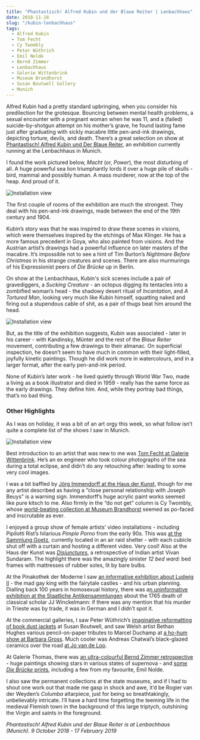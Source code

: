 ```yaml
---
title: "Phantastisch! Alfred Kubin und der Blaue Reiter | Lenbachhaus"
date: 2018-11-18
slug: "/kubin-lenbachhaus"
tags:
  - Alfred Kubin
  - Tom Fecht
  - Cy Twombly
  - Peter Wüthrich
  - Emil Nolde
  - Bernd Zimmer
  - Lenbachhaus
  - Galerie Wittenbrink
  - Museum Brandhorst
  - Susan Boutwell Gallery
  - Munich
---
```


Alfred Kubin had a pretty standard upbringing, when you consider his predilection for the grotesque. Bouncing between mental health problems, a sexual encounter with a pregnant woman when he was 11, and a (failed) suicide-by-shotgun attempt on his mother’s grave, he found lasting fame just after graduating with sickly macabre little pen-and-ink drawings, depicting torture, devils, and death. There’s a great selection on show at [Phantastisch! Alfred Kubin und Der Blaue Reiter](https://www.lenbachhaus.de/ausstellungen/phantastisch-alfred-kubin-und-der-blaue-reiter/), an exhibition currently running at the Lenbachhaus in Munich.

I found the work pictured below, *Macht* (or, *Power*), the most disturbing of all. A huge powerful sea lion triumphantly lords it over a huge pile of skulls - bird, mammal and possibly human. A mass murderer, now at the top of the heap. And proud of it.

![Installation view](/kubin-lenbachhaus.jpg)

The first couple of rooms of the exhibition are much the strongest. They deal with his pen-and-ink drawings, made between the end of the 19th century and 1904.

Kubin’s story was that he was inspired to draw these scenes in visions, which were themselves inspired by the etchings of Max Klinger. He has a more famous precedent in Goya, who also painted from visions. And the Austrian artist’s drawings had a powerful influence on later masters of the macabre. It’s impossible not to see a hint of Tim Burton’s *Nightmare Before Christmas* in his strange creatures and scenes. There are also murmurings of his Expressionist peers of *Die Brücke* up in Berlin.

On show at the Lenbachhaus, Kubin's sick scenes include a pair of gravediggers, a *Sucking Creature* - an octopus digging its tentacles into a zombified woman’s head - the shadowy desert ritual of *Incantation*, and *A Tortured Man*, looking very much like Kubin himself, squatting naked and firing out a stupendous cable of shit, as a pair of thugs beat him around the head.

![Installation view](/kubin-lenbachhaus-2.jpg)

But, as the title of the exhibition suggests, Kubin was associated - later in his career - with Kandinsky, Münter and the rest of the *Blaue Reiter* movement, contributing a few drawings to their almanac. On superficial inspection, he doesn’t seem to have much in common with their light-filled, joyfully kinetic paintings. Though he did work more in watercolours, and in a larger format, after the early pen-and-ink period.

None of Kubin’s later work - he lived quietly through World War Two, made a living as a book illustrator and died in 1959 - really has the same force as the early drawings. They define him. And, while they portray bad things, that’s no bad thing.

### Other Highlights
As I was on holiday, it was a bit of an art orgy this week, so what follow isn’t quite a complete list of the shows I saw in Munich.

![Installation view](/kubin-lenbachhaus-3.jpg)

Best introduction to an artist that was new to me was [Tom Fecht at Galerie Wittenbrink](http://www.galeriewittenbrink.de/exhibition.html). He’s an ex engineer who took colour photographs of the sea during a total eclipse, and didn’t do any retouching after: leading to some very cool images.

I was a bit baffled by [Jörg Immendorff at the Haus der Kunst,](https://hausderkunst.de/en/exhibitions/joerg-immendorff) though for me any artist described as having a “close personal relationship with Joseph Beuys” is a warning sign. Immendorff’s huge acrylic paint works seemed like pure kitsch to me. Also firmly in the “do not get” column is Cy Twombly, whose [world-beating collection at Museum Brandhorst](http://www.museum-brandhorst.de/en/exhibitions/cy-twombly-in-the-studio.html) seemed as po-faced and inscrutable as ever.

I enjoyed a group show of female artists’ video installations - including Pipilotti Rist’s hilarious *Pimple Porno* from the early 90s. This was [at the Sammlung Goetz](https://hausderkunst.de/en/exhibitions/generations-part-2-kuenstlerinnen-im-dialog-sammlung-goetz-im-haus-der-kunst-1), currently located in an air raid shelter - with each cubicle shut off with a curtain and hosting a different video. Very cool! Also at the Haus der Kunst was *[Disjunctures](https://hausderkunst.de/en/exhibitions/vivan-sundaram-disjunctures)*, a retrospective of Indian artist Vivan Sundaram. The highlight there was the amazingly sinister *12 bed ward*: bed frames with mattresses of rubber soles, lit by bare bulbs.

At the Pinakothek der Moderne I saw [an informative exhibition about Ludwig II](https://www.pinakothek.de/en/exhibitions/architecture-under-king-ludwig-ii-palaces-and-factories) - the mad gay king with the fairytale castles - and his urban planning. Dialling back 100 years in homosexual history, there was a[n uninformative exhibition at the Staatliche Antikensammlungen](https://www.antike-am-koenigsplatz.mwn.de/de/staatliche-antiken-sammlungen-muenchen/sonderausstellungen/tod-in-triest.html) about the 1765 death of classical scholar JJ Winckelmann: if there was any mention that his murder in Trieste was by trade, it was in German and I didn’t spot it.

At the commercial galleries, I saw Peter Wüthrich’s [imaginative reformatting of book dust jackets](https://susanboutwell.com/art/?id=13921) at Susan Boutwell, and saw Welsh artist Bethan Hughes various pencil-on-paper tributes to Marcel Duchamp at [a ho-hum show at Barbara Gross](http://www.barbaragross.de/exhibitions/). Much cooler was Andreas Chatwal’s black-glazed ceramics over the road [at Jo van de Loo](http://galerie-jovandeloo.com/exhibition/various-others).

At Galerie Thomas, there was [an ultra-colourful Bernd Zimmer retrospective](https://www.galerie-thomas.de/detail-exhibitions-gtm-en/bernd-zimmer-en.html) - huge paintings showing stars in various states of supernova - and [some *Die Brücke* prints](https://www.galerie-thomas.de/detail-exhibitions-gt-en/expressionists-prints-and-emil-nolde-12-x-prints.html), including a few from my favourite, Emil Nolde.

I also saw the permanent collections at the state museums, and if I had to shout one work out that made me gasp in shock and awe, it’d be Rogier van der Weyden’s *Columba* altarpiece, just for being so breathtakingly, unbelievably intricate. I’ll have a hard time forgetting the teeming life in the medieval Flemish town in the background of this large triptych, outshining the Virgin and saints in the foreground.

*Phantastisch! Alfred Kubin und der Blaue Reiter is at Lenbachhaus (Munich). 9 October 2018 - 17 February 2019*
